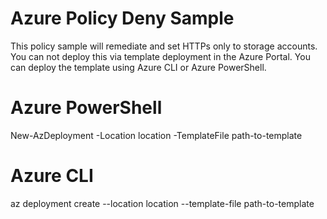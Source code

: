 # Azure Policy Deny Sample

This policy sample will remediate and set HTTPs only to storage accounts.
You can not deploy this via template deployment in the Azure Portal.  You can deploy the template
using Azure CLI or Azure PowerShell.

# Azure PowerShell

New-AzDeployment -Location location -TemplateFile path-to-template

# Azure CLI

az deployment create --location location --template-file path-to-template

